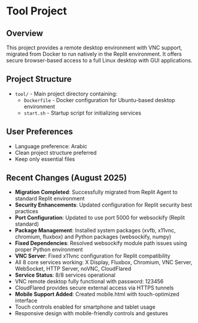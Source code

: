 # Tool Project

## Overview
This project provides a remote desktop environment with VNC support, migrated from Docker to run natively in the Replit environment. It offers secure browser-based access to a full Linux desktop with GUI applications.

## Project Structure
- `tool/` - Main project directory containing:
  - `Dockerfile` - Docker configuration for Ubuntu-based desktop environment
  - `start.sh` - Startup script for initializing services

## User Preferences
- Language preference: Arabic
- Clean project structure preferred
- Keep only essential files

## Recent Changes (August 2025)
- **Migration Completed**: Successfully migrated from Replit Agent to standard Replit environment
- **Security Enhancements**: Updated configuration for Replit security best practices
- **Port Configuration**: Updated to use port 5000 for websockify (Replit standard)
- **Package Management**: Installed system packages (xvfb, x11vnc, chromium, fluxbox) and Python packages (websockify, numpy)
- **Fixed Dependencies**: Resolved websockify module path issues using proper Python environment
- **VNC Server**: Fixed x11vnc configuration for Replit compatibility
- All 8 core services working: X Display, Fluxbox, Chromium, VNC Server, WebSocket, HTTP Server, noVNC, CloudFlared
- **Service Status**: 8/8 services operational
- VNC remote desktop fully functional with password: 123456
- CloudFlared provides secure external access via HTTPS tunnels
- **Mobile Support Added**: Created mobile.html with touch-optimized interface
- Touch controls enabled for smartphone and tablet usage
- Responsive design with mobile-friendly controls and gestures